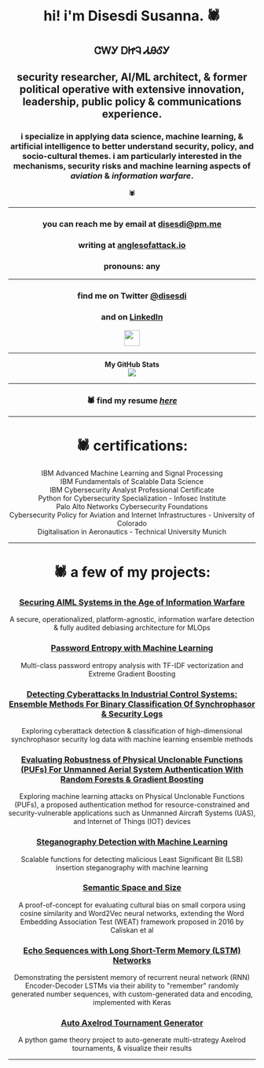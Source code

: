 # <div align="center">hi! i'm Disesdi Susanna. 🕷</div>

## <div align="center">ᏣᎳᎩ ᎠᏥᎸ ᏗᎯᎴᎩ</div>


## <div align="center">security researcher, AI/ML architect, & former political operative with extensive innovation, leadership, public policy & communications experience.</div>


### <div align="center">i specialize in applying data science, machine learning, & artificial intelligence to better understand security, policy, and  socio-cultural themes. i am particularly interested in the mechanisms, security risks and machine learning aspects of *aviation* & *information warfare*.</div> 

<div align="center">🕷</div>

-------

### <div align="center">you can reach me by email at disesdi@pm.me</div>

### <div align="center">writing at [anglesofattack.io](https://anglesofattack.io)</div>

### <div align="center">pronouns: any</div>
-------

### <div align="center">find me on Twitter [@disesdi](https://twitter.com/disesdi) 
  <!-- comments here -->
  <!-- <div align="center"><a href="https://www.twitter.com/disesdi" target="_blank" rel="noreferrer"><img
src="https://img.shields.io/twitter/follow/disesdi?logo=twitter&style=for-the-badge&color=ec4899&labelColor=1c1917"/></a></div>-->

  
### <div align="center">and on [LinkedIn](https://www.linkedin.com/in/disesdi/)</div>
  
  <div align="center"><a href="https://www.linkedin.com/in/disesdi" target="_blank" rel="noreferrer"><img src="https://raw.githubusercontent.com/danielcranney/readme-generator/main/public/icons/socials/linkedin.svg" width="32" height="32" /></a></div>
 
 -------
  
<div align="center"><b>My GitHub Stats</b></div>

<div align="center"><a href="http://www.github.com/disesdi"><img src="https://github-readme-streak-stats.herokuapp.com/?user=disesdi&stroke=ffffff&background=1c1917&ring=ec4899&fire=ec4899&currStreakNum=ffffff&currStreakLabel=ec4899&sideNums=ffffff&sideLabels=ffffff&dates=ffffff&hide_border=true" /></a></div>
  
-------

### <div align="center" style="color:#1c1917;">🕷 find my resume *[here](https://anglesofattack.io/disesdi_susanna_resume.pdf)*</div>

-------

# <div align="center">🕷 certifications:</div>

<div align="center">IBM Advanced Machine Learning and Signal Processing</div>
<div align="center">IBM Fundamentals of Scalable Data Science</div>
<div align="center">IBM Cybersecurity Analyst Professional Certificate</div>
<div align="center">Python for Cybersecurity Specialization - Infosec Institute</div>
<div align="center">Palo Alto Networks Cybersecurity Foundations</div>
<div align="center">Cybersecurity Policy for Aviation and Internet Infrastructures - University of Colorado</div>
<div align="center">Digitalisation in Aeronautics - Technical University Munich</div>
  
-------

# <div align="center">🕷 a few of my projects:</div>


### <div align="center">[Securing AIML Systems in the Age of Information Warfare](https://anglesofattack.io/Securing_AIML_Systems_in_IW_Cox.pdf)</div>

<div align="center">A secure, operationalized, platform-agnostic, information warfare detection & fully audited debiasing architecture for MLOps</div>

### <div align="center">[Password Entropy with Machine Learning](https://github.com/disesdi/password_entropy_with_machine_learning)</div>

<div align="center">Multi-class password entropy analysis with TF-IDF vectorization and Extreme Gradient Boosting</div>

### <div align="center">[Detecting Cyberattacks In Industrial Control Systems: Ensemble Methods For Binary Classification Of Synchrophasor & Security Logs](https://github.com/disesdi/ics_ensemble)</div>

<div align="center">Exploring cyberattack detection & classification of high-dimensional synchrophasor security log data with machine learning ensemble methods</div>

### <div align="center">[Evaluating Robustness of Physical Unclonable Functions (PUFs) For Unmanned Aerial System Authentication With Random Forests & Gradient Boosting](https://github.com/disesdi/pufs)</div>

<div align="center">Exploring machine learning attacks on Physical Unclonable Functions (PUFs), a proposed authentication method for resource-constrained and security-vulnerable applications such as Unmanned Aircraft Systems (UAS), and Internet of Things (IOT) devices</div>
  
### <div align="center">[Steganography Detection with Machine Learning](https://github.com/disesdi/steganography_detection_with_machine_learning)</div>

<div align="center">Scalable functions for detecting malicious Least Significant Bit (LSB) insertion steganography with machine learning</div>
  
### <div align="center">[Semantic Space and Size](https://github.com/disesdi/semantic_space_and_size)</div>

<div align="center">A proof-of-concept for evaluating cultural bias on small corpora using cosine similarity and Word2Vec neural networks, extending the Word Embedding Association Test (WEAT) framework proposed in 2016 by Caliskan et al</div>

### <div align="center">[Echo Sequences with Long Short-Term Memory (LSTM) Networks](https://github.com/disesdi/echo_sequence_lstm)</div>

<div align="center">Demonstrating the persistent memory of recurrent neural network (RNN) Encoder-Decoder LSTMs via their ability to "remember" randomly generated number sequences, with custom-generated data and encoding, implemented with Keras</div>
  
### <div align="center">[Auto Axelrod Tournament Generator](https://github.com/disesdi/auto_axelrod)</div>

<div align="center">A python game theory project to auto-generate multi-strategy Axelrod tournaments, & visualize their results</div>

-------
 

